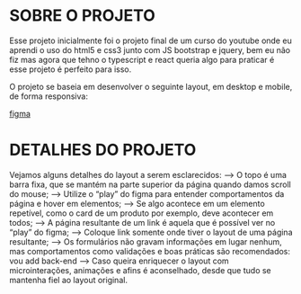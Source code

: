 # SOBRE O PROJETO

Esse projeto inicialmente foi o projeto final de um curso do youtube onde eu
aprendi o uso do html5 e css3 junto com JS bootstrap e jquery, bem eu não fiz
mas agora que tehno o typescript e react queria algo para praticar é esse
projeto é perfeito para isso.

O projeto se baseia em desenvolver o seguinte layout, em desktop e mobile, de forma responsiva:

[figma](https://www.figma.com/file/ylMUUQoHsBYa0uGk2VhiV7/Projeto-E-Commerce-(Copy))

# DETALHES DO PROJETO

Vejamos alguns detalhes do layout a serem esclarecidos:
--> O topo é uma barra fixa, que se mantém na parte superior da página quando damos scroll do mouse;
--> Utilize o “play” do figma para entender comportamentos da página e hover em elementos;
--> Se algo acontece em um elemento repetível, como o card de um produto por exemplo, deve acontecer em todos;
--> A página resultante de um link é aquela que é possível ver no “play” do figma;
--> Coloque link somente onde tiver o layout de uma página resultante;
--> Os formulários não gravam informações em lugar nenhum, mas comportamentos como validações e boas práticas são recomendados: vou add back-end
--> Caso queira enriquecer o layout com microinterações, animações e afins é aconselhado, desde que tudo se mantenha fiel ao layout original.
